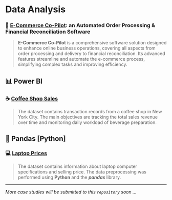 # Data Analysis



### :postbox: [**E-Commerce Co-Pilot**](https://github.com/michailprev/Data-Analysis/tree/main/E-Commerce%20Co-Pilot): an Automated Order Processing & Financial Reconciliation Software

> **E-Commerce Co-Pilot** is a comprehensive software solution designed to  enhance online business operations, covering all aspects from order  processing and delivery to financial reconciliation. Its advanced  features streamline and automate the e-commerce process, simplifying  complex tasks and improving efficiency. 









## :bar_chart: Power BI

### :coffee: [Coffee Shop Sales](https://github.com/michailprev/Data-Analysis/tree/main/Coffee%20Shop%20Sales)

> The dataset contains transaction records from a coffee shop in New York City. The main objectives are tracking the total sales revenue over time and monitoring daily workload of beverage preparation.



## :minidisc: Pandas [Python]

### :computer: [Laptop Prices](https://github.com/michailprev/Data-Analysis/tree/main/Pandas%20-%20Laptop%20Prices)

> The dataset contains information about laptop computer specifications and selling price. The data preprocessing was performed using **Python** and the ***pandas*** library.



------

*More case studies will be submitted to this `repository` soon ...*

